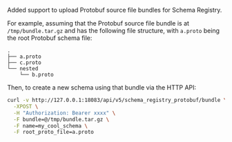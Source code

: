 Added support to upload Protobuf source file bundles for Schema Registry.

For example, assuming that the Protobuf source file bundle is at `/tmp/bundle.tar.gz` and has the following file structure, with `a.proto` being the root Protobuf schema file:

```
.
├── a.proto
├── c.proto
└── nested
    └── b.proto
```

Then, to create a new schema using that bundle via the HTTP API:

```sh
curl -v http://127.0.0.1:18083/api/v5/schema_registry_protobuf/bundle \
  -XPOST \
  -H "Authorization: Bearer xxxx" \
  -F bundle=@/tmp/bundle.tar.gz \
  -F name=my_cool_schema \
  -F root_proto_file=a.proto
```

